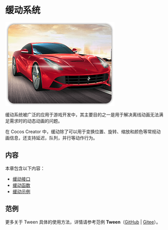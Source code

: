 # 缓动系统

![tween-index.png](img/homeImgGame.png)

缓动系统被广泛的应用于游戏开发中，其主要目的之一是用于解决离线动画无法满足需求时的动态动画的问题。

在 Cocos Creator 中，缓动除了可以用于变换位置、旋转、缩放和颜色等常规动画信息，还支持延迟，队列，并行等动作行为。

## 内容

本章包含以下内容：

- [缓动接口](./tween-interface.md)
- [缓动函数](./tween-function.md)
- [缓动示例](./tween-example.md)

## 范例

更多关于 Tween 具体的使用方法，详情请参考范例 **Tween**（[GitHub](https://github.com/cocos/cocos-test-projects/tree/v3.6/assets/cases/tween) | [Gitee](https://gitee.com/mirrors_cocos-creator/test-cases-3d/tree/v3.6/assets/cases/tween)）。

